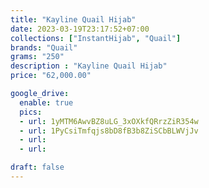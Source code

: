 ```yaml
---
title: "Kayline Quail Hijab"
date: 2023-03-19T23:17:52+07:00
collections: ["InstantHijab", "Quail"]
brands: "Quail"
grams: "250"
description : "Kayline Quail Hijab"
price: "62,000.00"

google_drive:
  enable: true
  pics:
  - url: 1yMTM6AwvBZ8uLG_3xOXkfQRrzZiR354w
  - url: 1PyCsiTmfqjs8bD8fB3b8ZiSCbBLWVjJv
  - url: 
  - url: 

draft: false
---
```


    
  
